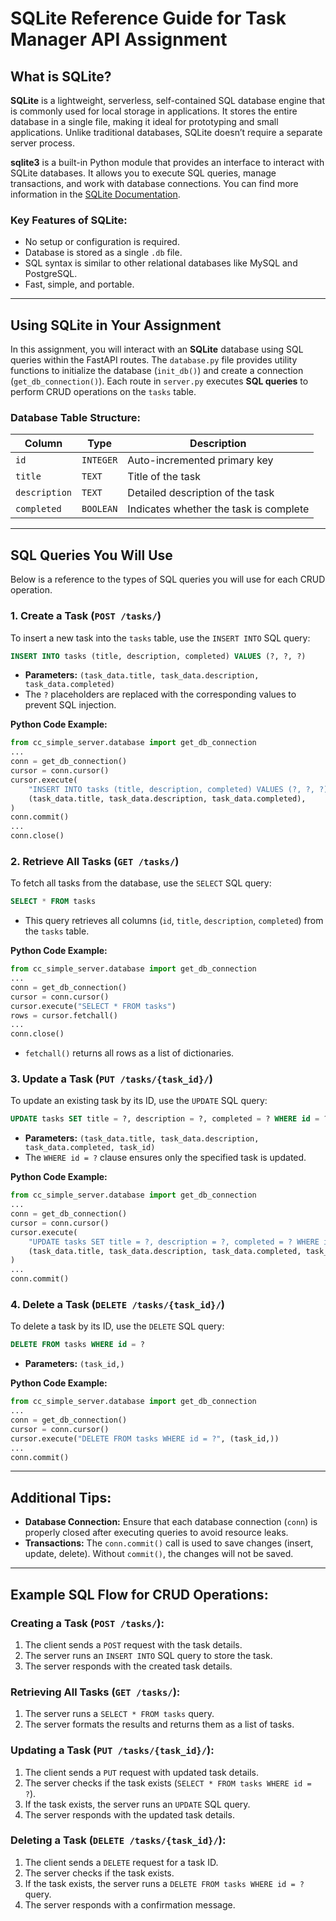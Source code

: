 # **SQLite Reference Guide for Task Manager API Assignment**

## **What is SQLite?**

**SQLite** is a lightweight, serverless, self-contained SQL database engine that is commonly used for local storage in applications. It stores the entire database in a single file, making it ideal for prototyping and small applications. Unlike traditional databases, SQLite doesn’t require a separate server process.

**sqlite3** is a built-in Python module that provides an interface to interact with SQLite databases. It allows you to execute SQL queries, manage transactions, and work with database connections. You can find more information in the [SQLite Documentation](https://www.sqlite.org/docs.html).
### **Key Features of SQLite:**
- No setup or configuration is required.
- Database is stored as a single `.db` file.
- SQL syntax is similar to other relational databases like MySQL and PostgreSQL.
- Fast, simple, and portable.

---

## **Using SQLite in Your Assignment**
In this assignment, you will interact with an **SQLite** database using SQL queries within the FastAPI routes. The `database.py` file provides utility functions to initialize the database (`init_db()`) and create a connection (`get_db_connection()`). Each route in `server.py` executes **SQL queries** to perform CRUD operations on the `tasks` table.

### **Database Table Structure:**
| **Column**   | **Type**   | **Description**                |
|--------------|------------|---------------------------------|
| `id`         | `INTEGER`  | Auto-incremented primary key    |
| `title`      | `TEXT`     | Title of the task               |
| `description`| `TEXT`     | Detailed description of the task|
| `completed`  | `BOOLEAN`  | Indicates whether the task is complete |

---

## **SQL Queries You Will Use**
Below is a reference to the types of SQL queries you will use for each CRUD operation.

### **1. Create a Task (`POST /tasks/`)**
To insert a new task into the `tasks` table, use the `INSERT INTO` SQL query:
```sql
INSERT INTO tasks (title, description, completed) VALUES (?, ?, ?)
```
- **Parameters:** `(task_data.title, task_data.description, task_data.completed)`
- The `?` placeholders are replaced with the corresponding values to prevent SQL injection.

**Python Code Example:**
```python
from cc_simple_server.database import get_db_connection 
...
conn = get_db_connection()
cursor = conn.cursor()
cursor.execute(
    "INSERT INTO tasks (title, description, completed) VALUES (?, ?, ?)",
    (task_data.title, task_data.description, task_data.completed),
)
conn.commit()
...
conn.close()
```

### **2. Retrieve All Tasks (`GET /tasks/`)**
To fetch all tasks from the database, use the `SELECT` SQL query:
```sql
SELECT * FROM tasks
```
- This query retrieves all columns (`id`, `title`, `description`, `completed`) from the `tasks` table.

**Python Code Example:**
```python
from cc_simple_server.database import get_db_connection 
...
conn = get_db_connection()
cursor = conn.cursor()
cursor.execute("SELECT * FROM tasks")
rows = cursor.fetchall()
...
conn.close()
```
- `fetchall()` returns all rows as a list of dictionaries.

### **3. Update a Task (`PUT /tasks/{task_id}/`)**
To update an existing task by its ID, use the `UPDATE` SQL query:
```sql
UPDATE tasks SET title = ?, description = ?, completed = ? WHERE id = ?
```
- **Parameters:** `(task_data.title, task_data.description, task_data.completed, task_id)`
- The `WHERE id = ?` clause ensures only the specified task is updated.

**Python Code Example:**
```python
from cc_simple_server.database import get_db_connection 
...
conn = get_db_connection()
cursor = conn.cursor()
cursor.execute(
    "UPDATE tasks SET title = ?, description = ?, completed = ? WHERE id = ?",
    (task_data.title, task_data.description, task_data.completed, task_id),
)
...
conn.commit()
```

### **4. Delete a Task (`DELETE /tasks/{task_id}/`)**
To delete a task by its ID, use the `DELETE` SQL query:
```sql
DELETE FROM tasks WHERE id = ?
```
- **Parameters:** `(task_id,)`

**Python Code Example:**
```python
from cc_simple_server.database import get_db_connection 
...
conn = get_db_connection()
cursor = conn.cursor()
cursor.execute("DELETE FROM tasks WHERE id = ?", (task_id,))
...
conn.commit()
```

---

## **Additional Tips:**
- **Database Connection:** Ensure that each database connection (`conn`) is properly closed after executing queries to avoid resource leaks.
- **Transactions:** The `conn.commit()` call is used to save changes (insert, update, delete). Without `commit()`, the changes will not be saved.

---

## **Example SQL Flow for CRUD Operations:**

### **Creating a Task (`POST /tasks/`):**
1. The client sends a `POST` request with the task details.
2. The server runs an `INSERT INTO` SQL query to store the task.
3. The server responds with the created task details.

### **Retrieving All Tasks (`GET /tasks/`):**
1. The server runs a `SELECT * FROM tasks` query.
2. The server formats the results and returns them as a list of tasks.

### **Updating a Task (`PUT /tasks/{task_id}/`):**
1. The client sends a `PUT` request with updated task details.
2. The server checks if the task exists (`SELECT * FROM tasks WHERE id = ?`).
3. If the task exists, the server runs an `UPDATE` SQL query.
4. The server responds with the updated task details.

### **Deleting a Task (`DELETE /tasks/{task_id}/`):**
1. The client sends a `DELETE` request for a task ID.
2. The server checks if the task exists.
3. If the task exists, the server runs a `DELETE FROM tasks WHERE id = ?` query.
4. The server responds with a confirmation message.
